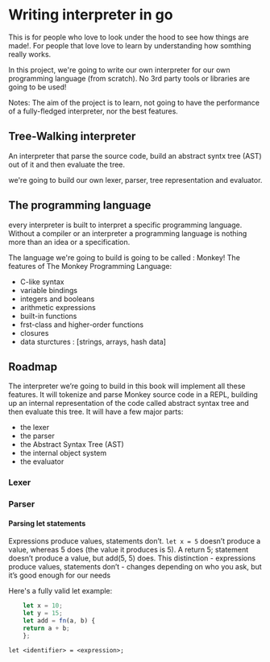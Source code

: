 # Writing interpreter in go
This is for people who love to look under the hood to see how things are made!. For people that love love to learn by understanding how somthing really works.

In this project, we're going to write our own interpreter for our own programming language (from scratch). No 3rd party tools or libraries are going to be used!

Notes: The aim of the project is to learn, not going to have the performance of a fully-fledged interpreter, nor the best features.

## Tree-Walking interpreter
An interpreter that parse the source code, build an abstract syntx tree (AST) out of it and then evaluate the tree.

we're going to build our own lexer, parser, tree representation and evaluator.

## The programming language
every interpreter is built to interpret a specific programming language. Without a compiler or an interpreter a programming language is nothing more than an idea or a specification.

The language we're going to build is going to be called : Monkey!
The features of The Monkey Programming Language:
- C-like syntax
- variable bindings
- integers and booleans
- arithmetic expressions
- built-in functions
- frst-class and higher-order functions
- closures
- data sturctures : [strings, arrays, hash data]

## Roadmap
The interpreter we’re going to build in this book will implement all these features. It will
tokenize and parse Monkey source code in a REPL, building up an internal representation of
the code called abstract syntax tree and then evaluate this tree. It will have a few major parts:
- the lexer
- the parser
- the Abstract Syntax Tree (AST)
- the internal object system
- the evaluator
### Lexer 
### Parser 
#### Parsing let statements

Expressions produce values, statements don’t. `let x = 5` doesn’t produce a value,
whereas 5 does (the value it produces is 5). A return 5; statement doesn’t produce a value,
but add(5, 5) does. This distinction - expressions produce values, statements don’t - changes
depending on who you ask, but it’s good enough for our needs

Here's a fully valid let example:

```javascript
    let x = 10;
    let y = 15;
    let add = fn(a, b) {
    return a + b;
    };
```

```let <identifier> = <expression>;```
